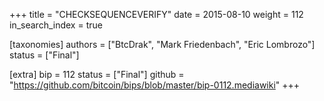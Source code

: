 +++
title = "CHECKSEQUENCEVERIFY"
date = 2015-08-10
weight = 112
in_search_index = true

[taxonomies]
authors = ["BtcDrak", "Mark Friedenbach", "Eric Lombrozo"]
status = ["Final"]

[extra]
bip = 112
status = ["Final"]
github = "https://github.com/bitcoin/bips/blob/master/bip-0112.mediawiki"
+++

